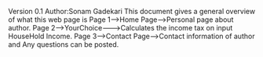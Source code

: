 Version 0.1
Author:Sonam Gadekari
This document gives a general overview of what this web page is
Page 1-->Home Page-->Personal page about author.
Page 2-->YourChoice--->Calculates the income tax on input HouseHold Income.
Page 3-->Contact Page-->Contact information of author and Any questions can be posted.
